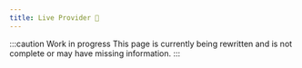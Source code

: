 ```yaml
---
title: Live Provider 🚧
---
```


:::caution Work in progress
This page is currently being rewritten and is not complete or may have missing information.
:::
